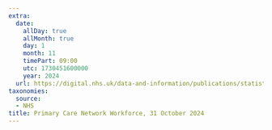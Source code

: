 ```yaml
---
extra:
  date:
    allDay: true
    allMonth: true
    day: 1
    month: 11
    timePart: 09:00
    utc: 1730451600000
    year: 2024
  url: https://digital.nhs.uk/data-and-information/publications/statistical/primary-care-network-workforce/31-october-2024
taxonomies:
  source:
  - NHS
title: Primary Care Network Workforce, 31 October 2024
---
```

